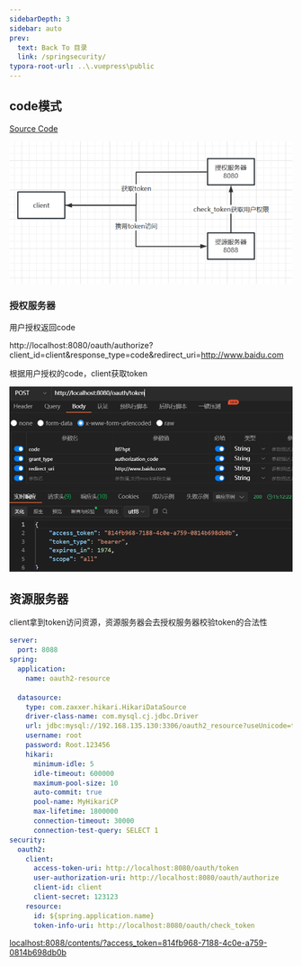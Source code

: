 ```yaml
---
sidebarDepth: 3
sidebar: auto
prev:
  text: Back To 目录
  link: /springsecurity/
typora-root-url: ..\.vuepress\public
---
```




## code模式

[Source Code](https://github.com/Q10Viking/springcloudalibaba/tree/main/oauth2/oauth2-password-update-token)

![image-20230314151820940](/images/springsecurity/image-20230314151820940.png)

### 授权服务器

用户授权返回code

http://localhost:8080/oauth/authorize?client_id=client&response_type=code&redirect_uri=http://www.baidu.com

根据用户授权的code，client获取token

![image-20230314151859530](/images/springsecurity/image-20230314151859530.png)



## 资源服务器

client拿到token访问资源，资源服务器会去授权服务器校验token的合法性

```yml
server:
  port: 8088
spring:
  application:
    name: oauth2-resource

  datasource:
    type: com.zaxxer.hikari.HikariDataSource
    driver-class-name: com.mysql.cj.jdbc.Driver
    url: jdbc:mysql://192.168.135.130:3306/oauth2_resource?useUnicode=true&characterEncoding=utf-8&useSSL=false&serverTimezone=UTC
    username: root
    password: Root.123456
    hikari:
      minimum-idle: 5
      idle-timeout: 600000
      maximum-pool-size: 10
      auto-commit: true
      pool-name: MyHikariCP
      max-lifetime: 1800000
      connection-timeout: 30000
      connection-test-query: SELECT 1
security:
  oauth2:
    client:
      access-token-uri: http://localhost:8080/oauth/token
      user-authorization-uri: http://localhost:8080/oauth/authorize
      client-id: client
      client-secret: 123123
    resource:
      id: ${spring.application.name}
      token-info-uri: http://localhost:8080/oauth/check_token
```



[localhost:8088/contents/?access_token=814fb968-7188-4c0e-a759-0814b698db0b](http://localhost:8088/contents/?access_token=814fb968-7188-4c0e-a759-0814b698db0b)

